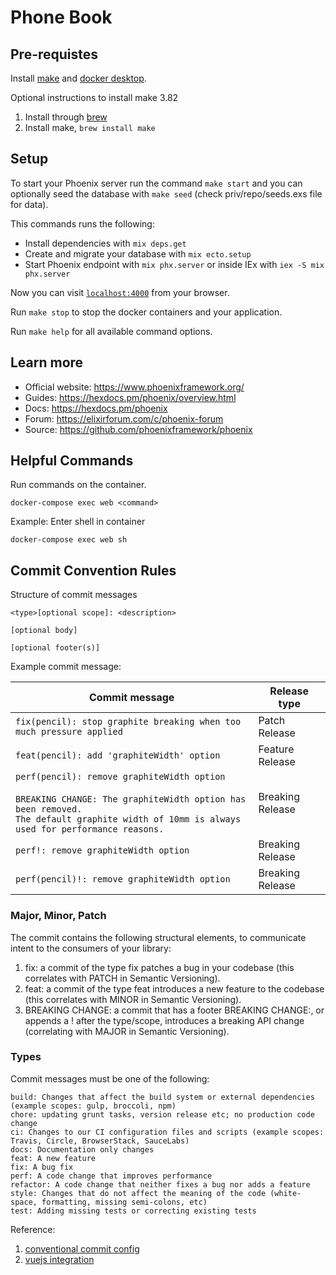# Phone Book

## Pre-requistes
Install [make](https://formulae.brew.sh/formula/make#default) and [docker desktop](https://www.docker.com/products/docker-desktop).

Optional instructions to install make 3.82
  1. Install through [brew](https://brew.sh/)
  1. Install make, `brew install make`

## Setup
To start your Phoenix server run the command `make start` and you can optionally seed the database with `make seed` (check priv/repo/seeds.exs file for data).

This commands runs the following:
  * Install dependencies with `mix deps.get`
  * Create and migrate your database with `mix ecto.setup`
  * Start Phoenix endpoint with `mix phx.server` or inside IEx with `iex -S mix phx.server`

Now you can visit [`localhost:4000`](http://localhost:4000) from your browser.

Run `make stop` to stop the docker containers and your application.

Run `make help` for all available command options.

## Learn more

  * Official website: https://www.phoenixframework.org/
  * Guides: https://hexdocs.pm/phoenix/overview.html
  * Docs: https://hexdocs.pm/phoenix
  * Forum: https://elixirforum.com/c/phoenix-forum
  * Source: https://github.com/phoenixframework/phoenix

## Helpful Commands

Run commands on the container.
```
docker-compose exec web <command>
```

Example: Enter shell in container
```
docker-compose exec web sh
```

## Commit Convention Rules

Structure of commit messages
```
<type>[optional scope]: <description>

[optional body]

[optional footer(s)]
```

Example commit message: 

| Commit message                                                                                                                                                                                   | Release type               |
| ------------------------------------------------------------------------------------------------------------------------------------------------------------------------------------------------ | -------------------------- |
| `fix(pencil): stop graphite breaking when too much pressure applied`                                                                                                                             | Patch Release              |
| `feat(pencil): add 'graphiteWidth' option`                                                                                                                                                       | Feature Release  |
| `perf(pencil): remove graphiteWidth option`<br><br>`BREAKING CHANGE: The graphiteWidth option has been removed.`<br>`The default graphite width of 10mm is always used for performance reasons.` | Breaking Release |
| `perf!: remove graphiteWidth option` | Breaking Release |
| `perf(pencil)!: remove graphiteWidth option` | Breaking Release |

### Major, Minor, Patch 

The commit contains the following structural elements, to communicate intent to the consumers of your library:

1. fix: a commit of the type fix patches a bug in your codebase (this correlates with PATCH in Semantic Versioning).
1. feat: a commit of the type feat introduces a new feature to the codebase (this correlates with MINOR in Semantic Versioning).
1. BREAKING CHANGE: a commit that has a footer BREAKING CHANGE:, or appends a ! after the type/scope, introduces a breaking API change (correlating with MAJOR in Semantic Versioning).

### Types

Commit messages must be one of the following:

    build: Changes that affect the build system or external dependencies (example scopes: gulp, broccoli, npm)
    chore: updating grunt tasks, version release etc; no production code change
    ci: Changes to our CI configuration files and scripts (example scopes: Travis, Circle, BrowserStack, SauceLabs)
    docs: Documentation only changes
    feat: A new feature
    fix: A bug fix
    perf: A code change that improves performance
    refactor: A code change that neither fixes a bug nor adds a feature
    style: Changes that do not affect the meaning of the code (white-space, formatting, missing semi-colons, etc)
    test: Adding missing tests or correcting existing tests

Reference:
1. [conventional commit config](https://hexdocs.pm/git_ops/readme.html#configuration)
1. [vuejs integration](https://dev.to/mcraealex/setting-up-vue-and-phoenix-1-5-with-vue-cli-488c)
